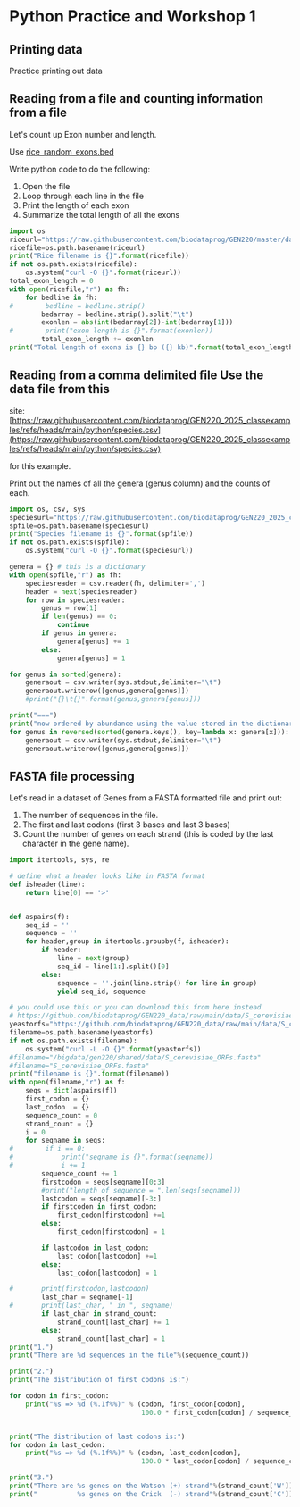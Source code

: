 # Python Practice and Workshop 1

## Printing data

Practice printing out data

## Reading from a file and counting information from a file

Let's count up Exon number and length.

Use [rice_random_exons.bed](https://raw.githubusercontent.com/biodataprog/GEN220/master/data/rice_random_exons.bed)

Write python code to do the following:

1. Open the file
2. Loop through each line in the file
3. Print the length of each exon
4. Summarize the total length of all the exons

```python
import os
riceurl="https://raw.githubusercontent.com/biodataprog/GEN220/master/data/rice_random_exons.bed"
ricefile=os.path.basename(riceurl)
print("Rice filename is {}".format(ricefile))
if not os.path.exists(ricefile):
    os.system("curl -O {}".format(riceurl))
total_exon_length = 0
with open(ricefile,"r") as fh:
    for bedline in fh:
#        bedline = bedline.strip()
        bedarray = bedline.strip().split("\t")
        exonlen = abs(int(bedarray[2])-int(bedarray[1]))
#        print("exon length is {}".format(exonlen))
        total_exon_length += exonlen
print("Total length of exons is {} bp ({} kb)".format(total_exon_length,total_exon_length/1000))
```
## Reading from a comma delimited file Use the data file from this
site: [https://raw.githubusercontent.com/biodataprog/GEN220_2025_classexamples/refs/heads/main/python/species.csv](https://raw.githubusercontent.com/biodataprog/GEN220_2025_classexamples/refs/heads/main/python/species.csv)

for this example.

Print out the names of all the genera (genus column) and the counts of each.

```python
import os, csv, sys
speciesurl="https://raw.githubusercontent.com/biodataprog/GEN220_2025_classexamples/refs/heads/main/python/species.csv"
spfile=os.path.basename(speciesurl)
print("Species filename is {}".format(spfile))
if not os.path.exists(spfile):
    os.system("curl -O {}".format(speciesurl))

genera = {} # this is a dictionary
with open(spfile,"r") as fh:
    speciesreader = csv.reader(fh, delimiter=',')
    header = next(speciesreader)
    for row in speciesreader:
        genus = row[1]
        if len(genus) == 0:
            continue
        if genus in genera:
            genera[genus] += 1
        else:
            genera[genus] = 1

for genus in sorted(genera):
    generaout = csv.writer(sys.stdout,delimiter="\t")
    generaout.writerow([genus,genera[genus]])
    #print("{}\t{}".format(genus,genera[genus]))

print("===")
print("now ordered by abundance using the value stored in the dictionary")
for genus in reversed(sorted(genera.keys(), key=lambda x: genera[x])):
    generaout = csv.writer(sys.stdout,delimiter="\t")
    generaout.writerow([genus,genera[genus]])

```
## FASTA file processing

Let's read in a dataset of Genes from a FASTA formatted file and print
out:
1. The number of sequences in the file.
2. The first and last codons (first 3 bases and last 3 bases)
3. Count the number of genes on each strand (this is coded by the last character in the gene name).

```python
import itertools, sys, re

# define what a header looks like in FASTA format
def isheader(line):
    return line[0] == '>'


def aspairs(f):
    seq_id = ''
    sequence = ''
    for header,group in itertools.groupby(f, isheader):
        if header:
            line = next(group)
            seq_id = line[1:].split()[0]
        else:
            sequence = ''.join(line.strip() for line in group)
            yield seq_id, sequence

# you could use this or you can download this from here instead
# https://github.com/biodataprog/GEN220_data/raw/main/data/S_cerevisiae_ORFs.fasta
yeastorfs="https://github.com/biodataprog/GEN220_data/raw/main/data/S_cerevisiae_ORFs.fasta"
filename=os.path.basename(yeastorfs)
if not os.path.exists(filename):
    os.system("curl -L -O {}".format(yeastorfs))
#filename="/bigdata/gen220/shared/data/S_cerevisiae_ORFs.fasta"
#filename="S_cerevisiae_ORFs.fasta"
print("filename is {}".format(filename))
with open(filename,"r") as f:
    seqs = dict(aspairs(f))
    first_codon = {}
    last_codon  = {}
    sequence_count = 0
    strand_count = {}
    i = 0
    for seqname in seqs:
#        if i == 0:
#            print("seqname is {}".format(seqname))
#            i += 1
        sequence_count += 1
        firstcodon = seqs[seqname][0:3]
        #print("length of sequence = ",len(seqs[seqname]))
        lastcodon = seqs[seqname][-3:]
        if firstcodon in first_codon:
            first_codon[firstcodon] +=1
        else:
            first_codon[firstcodon] = 1

        if lastcodon in last_codon:
            last_codon[lastcodon] +=1
        else:
            last_codon[lastcodon] = 1

#       print(firstcodon,lastcodon)
        last_char = seqname[-1]
#       print(last_char, " in ", seqname)
        if last_char in strand_count:
            strand_count[last_char] += 1
        else:
            strand_count[last_char] = 1
print("1.")
print("There are %d sequences in the file"%(sequence_count))

print("2.")
print("The distribution of first codons is:")

for codon in first_codon:
    print("%s => %d (%.1f%%)" % (codon, first_codon[codon],
                                 100.0 * first_codon[codon] / sequence_count))


print("The distribution of last codons is:")
for codon in last_codon:
    print("%s => %d (%.1f%%)" % (codon, last_codon[codon],
                                 100.0 * last_codon[codon] / sequence_count))

print("3.")
print("There are %s genes on the Watson (+) strand"%(strand_count['W']))
print("          %s genes on the Crick  (-) strand"%(strand_count['C']))

```

